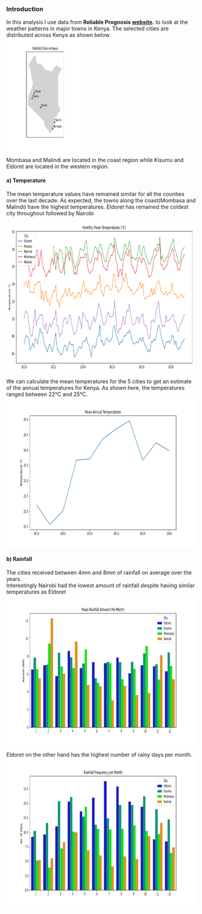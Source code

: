 <!-- #region -->
### Introduction
In this analysis I use data from **Reliable Prognosis [website](https://rp5.ru/).** to look at the weather patterns in major towns in Kenya.
The selected cities are distributed across Kenya as shown below.<br>
<img align="center" width="200px" height="300px" src=img/selected_cities.png>


Mombasa and Malindi are located in the coast region while Kisumu and Eldoret are located in the western region.


#### a) Temperature
The mean temperature values have remained similar for all the counties over the last decade. As expected, the towns along the coast(Mombasa and Malindi) have the highest temperatures. Eldoret has remained the coldest city throughout followed by Nairobi
<p>
<img align="center" width="500px" height="400px" src=img/mean_monthly_temp.png>
</p>

We can calculate the mean temperatures for the 5 cities to get an estimate of the annual temperatures for Kenya.
As shown here, the temperatures ranged between 22°C and 25°C.
<img align="center" width="500px" height="400px" src=img/mean_annual_temp.png>


#### b) Rainfall 
The cities received between 4mm and 8mm of rainfall on average over the years.\
Interestingly Nairobi had the lowest amount of rainfall despite having similar temperatures as Eldoret
<img align="center" width="500px" height="400px" src=img/monthly_city_mean_rainfall.png>

Eldoret on the other hand has the highest number of rainy days per month.
<img align="center" width="500px" height="400px" src=img/monthly_city_rainfall_freq.png>

<!-- #endregion -->

```python

```

